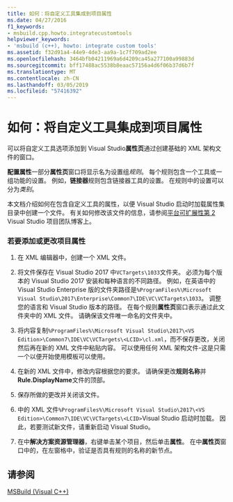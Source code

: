 ```yaml
---
title: 如何：将自定义工具集成到项目属性
ms.date: 04/27/2016
f1_keywords:
- msbuild.cpp.howto.integratecustomtools
helpviewer_keywords:
- 'msbuild (c++), howto: integrate custom tools'
ms.assetid: f32d91a4-44e9-4de3-aa9a-1c7f709ad2ee
ms.openlocfilehash: 3464bfb04211969a6d4209ca45a277100a99883d
ms.sourcegitcommit: bff17488ac5538b8eaac57156a4d6f06b37d6b7f
ms.translationtype: MT
ms.contentlocale: zh-CN
ms.lasthandoff: 03/05/2019
ms.locfileid: "57416392"
---
```

# <a name="how-to-integrate-custom-tools-into-the-project-properties"></a>如何：将自定义工具集成到项目属性

可以将自定义工具选项添加到 Visual Studio**属性页**通过创建基础的 XML 架构文件的窗口。

**配置属性**一部分**属性页**窗口将显示名为设置组*规则*。 每个规则包含一个工具或一组功能的设置。 例如，**链接器**规则包含链接器工具的设置。 在规则中的设置可以分为*类别*。

本文档介绍如何在包含自定义工具的属性，以便 Visual Studio 启动时加载属性集目录中创建一个文件。 有关如何修改该文件的信息，请参阅[平台可扩展性第 2](https://blogs.msdn.microsoft.com/vsproject/2009/06/18/platform-extensibility-part-2/) Visual Studio 项目团队博客上。

### <a name="to-add-or-change-project-properties"></a>若要添加或更改项目属性

1. 在 XML 编辑器中，创建一个 XML 文件。

1. 将文件保存在 Visual Studio 2017 中`VCTargets\1033`文件夹。 必须为每个版本的 Visual Studio 2017 安装和每种语言的不同路径。 例如，在英语中的 Visual Studio Enterprise 版的文件夹路径是`%ProgramFiles%\Microsoft Visual Studio\2017\Enterprise\Common7\IDE\VC\VCTargets\1033`。 调整您的语言和 Visual Studio 版本的路径。 在每个规则**属性页**窗口表示通过此文件夹中的 XML 文件。 请确保该文件唯一命名的文件夹中。

1. 将内容复制`%ProgramFiles%\Microsoft Visual Studio\2017\<VS Edition>\Common7\IDE\VC\VCTargets\<LCID>\cl.xml`，而不保存更改，关闭然后再在新的 XML 文件中粘贴内容。 可以使用任何 XML 架构文件-这是只需一个以便开始使用模板可以使用。

1. 在新的 XML 文件中，修改内容根据您的要求。 请确保更改**规则名称**并**Rule.DisplayName**文件的顶部。

1. 保存所做的更改并关闭该文件。

1. 中的 XML 文件`%ProgramFiles%\Microsoft Visual Studio\2017\<VS Edition>\Common7\IDE\VC\VCTargets\<LCID>`Visual Studio 启动时加载。 因此，若要测试新文件，请重新启动 Visual Studio。

1. 在中**解决方案资源管理器**，右键单击某个项目，然后单击**属性**。 在中**属性页**窗口中的，在左窗格中，验证是否具有规则的名称的新节点。

## <a name="see-also"></a>请参阅

[MSBuild (Visual C++)](../build/msbuild-visual-cpp.md)
